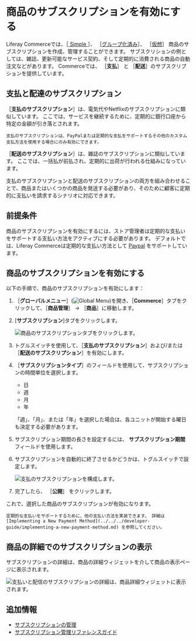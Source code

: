 # 商品のサブスクリプションを有効にする

Liferay Commerceでは、［[ Simple ](../product-types/creating-a-simple-product.md)］、 ［[グループ化済み](../product-types/creating-a-grouped-product.md)］、 ［[仮想](../product-types/creating-a-virtual-product.md)］ 商品のサブスクリプションを作成、管理することができます。 サブスクリションの例としては、雑誌、更新可能なサービス契約、そして定期的に消費される商品の自動注文などがあります。 Commerceでは、 ［**支払**］ と ［**配送**］のサブスクリプションを提供しています。

## 支払と配達のサブスクリプション

［**支払のサブスクリプション**］は、電気代やNetflixのサブスクリプションに類似しています。 ここでは、サービスを継続するために、定期的に銀行口座から特定の金額が引き落とされます。

```{important}
支払のサブスクリプションは、PayPalまたは定期的な支払をサポートするその他のカスタム支払方法を使用する場合にのみ有効にできます。
```

［**配送のサブスクリプション**］は、雑誌のサブスクリプションに類似しています。 ここでは、一括払が前払され、定期的に出荷が行われる仕組みになっています。

支払のサブスクリプションと配送のサブスクリプションの両方を組み合わせることで、商品またはいくつかの商品を発送する必要があり、そのために顧客に定期的に支払いを請求するシナリオに対応できます。

## 前提条件

商品のサブスクリプションを有効にするには、ストア管理者は定期的な支払いをサポートする支払い方法をアクティブにする必要があります。 デフォルトでは、Liferay Commerceは定期的な支払い方法として [Paypal](../../../store-administration/configuring-payment-methods/paypal.md) をサポートしています。

## 商品のサブスクリプションを有効にする

以下の手順で、商品のサブスクリプションを有効にします：

1. ［**グローバルメニュー**］(![Global Menu](../../../images/icon-applications-menu.png))を開き、［**Commerce**］タブをクリックして、［**商品管理**］ &rarr; ［**商品**］に移動します。

1. [**サブスクリプション**]タブをクリックします。

    ![商品のサブスクリプションタブをクリックします。](./enabling-subscriptions-for-a-product/images/02.png)

1. トグルスイッチを使用して、［**支払のサブスクリプション**］および/または ［**配送のサブスクリプション**］を有効にします。

1. ［**サブスクリプションタイプ**］のフィールドを使用して、サブスクリプションの時間単位を選択します。

   * 日
   * 週
   * 月
   * 年

   「週」、「月」、または「年」を選択した場合は、各ユニットが開始する曜日も決定する必要があります。

1. サブスクリプション期間の長さを設定するには、 **サブスクリプション期間** フィールドを使用します。

1. サブスクリプションを自動的に終了させるかどうかは、トグルスイッチで設定します。

    ![支払のサブスクリプションを構成します。](./enabling-subscriptions-for-a-product/images/03.png)

1. 完了したら、 ［**公開**］ をクリックします。

これで、選択した商品のサブスクリプションが有効になります。

```{tip}
定期的な支払いをサポートするために、他の支払い方法を実装できます。 詳細は[Implementing a New Payment Method](../../../developer-guide/implementing-a-new-payment-method.md) を参照してください。
```

## 商品の詳細でのサブスクリプションの表示

サブスクリプションの詳細は、商品の詳細ウィジェットを介して商品の表示ページに表示されます。

![支払いと配信のサブスクリプションの詳細は、商品詳細ウィジェットに表示されます。](./enabling-subscriptions-for-a-product/images/05.png)

## 追加情報

* [サブスクリプションの管理](../../../orders-and-fulfillment/subscriptions/managing-subscriptions.md)
* [サブスクリプション管理リファレンスガイド](../../../orders-and-fulfillment/subscriptions/subscription-administration-reference-guide.md)
